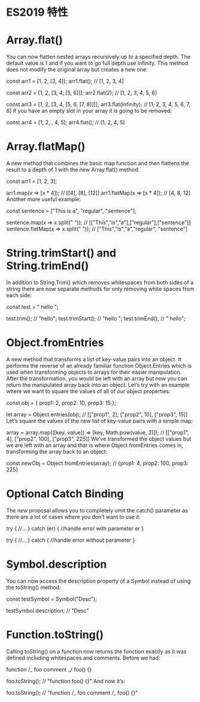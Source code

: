 # ES2019 特性

# Array.flat()

You can now flatten nested arrays recursively up to a specified depth. The default value is 1 and if you want to go full depth use Infinity. This method does not modify the original array but creates a new one:

const arr1 = [1, 2, [3, 4]];
arr1.flat(); // [1, 2, 3, 4]

const arr2 = [1, 2, [3, 4, [5, 6]]];
arr2.flat(2); // [1, 2, 3, 4, 5, 6]

const arr3 = [1, 2, [3, 4, [5, 6, [7, 8]]]];
arr3.flat(Infinity); // [1, 2, 3, 4, 5, 6, 7, 8]
If you have an empty slot in your array it is going to be removed:

const arr4 = [1, 2, , 4, 5];
arr4.flat(); // [1, 2, 4, 5]

# Array.flatMap()

A new method that combines the basic map function and then flattens the result to a depth of 1 with the new Array.flat() method:

const arr1 = [1, 2, 3];

arr1.map(x => [x * 4]); // [[4], [8], [12]]
arr1.flatMap(x => [x * 4]); // [4, 8, 12]
Another more useful example:

const sentence = ["This is a", "regular", "sentence"];

sentence.map(x => x.split(" ")); // [["This","is","a"],["regular"],["sentence"]]
sentence.flatMap(x => x.split(" ")); // ["This","is","a","regular", "sentence"]

# String.trimStart() and String.trimEnd()

In addition to String.Trim() which removes whitespaces from both sides of a string there are now separate methods for only removing white spaces from each side:

const test = " hello ";

test.trim(); // "hello";
test.trimStart(); // "hello ";
test.trimEnd(); // " hello";

# Object.fromEntries

A new method that transforms a list of key-value pairs into an object. It performs the reverse of an already familiar function Object.Entries which is used when transforming objects to arrays for their easier manipulation. After the transformation, you would be left with an array but now you can return the manipulated array back into an object. Let’s try with an example where we want to square the values of all of our object properties:

const obj = { prop1: 2, prop2: 10, prop3: 15 };

let array = Object.entries(obj); // [["prop1", 2], ["prop2", 10], ["prop3", 15]]
Let’s square the values of the new list of key-value pairs with a simple map:

array = array.map(([key, value]) => [key, Math.pow(value, 2)]); // [["prop1", 4], ["prop2", 100], ["prop3", 225]]
We’ve transformed the object values but we are left with an array and that is where Object.fromEntries comes in, transforming the array back to an object:

const newObj = Object.fromEntries(array); // {prop1: 4, prop2: 100, prop3: 225}

# Optional Catch Binding

The new proposal allows you to completely omit the catch() parameter as there are a lot of cases where you don’t want to use it:

try {
//...
} catch (er) {
//handle error with parameter er
}

try {
//...
} catch {
//handle error without parameter
}

# Symbol.description

You can now access the description property of a Symbol instead of using the toString() method:

const testSymbol = Symbol("Desc");

testSymbol.description; // "Desc"

# Function.toString()

Calling toString() on a function now returns the function exactly as it was defined including whitespaces and comments. Before we had:

function /_ foo comment _/ foo() {}

foo.toString(); // "function foo() {}"
And now it’s:

foo.toString(); // "function /_ foo comment /_ foo() {}"
